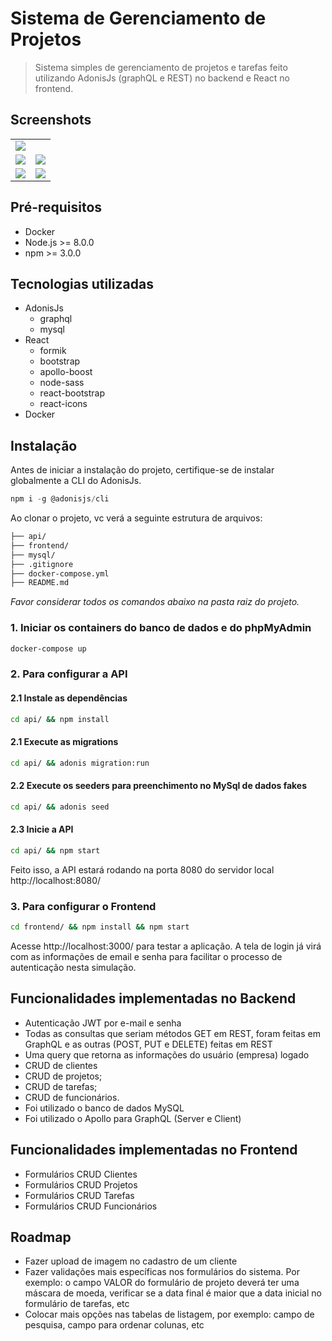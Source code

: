 # Sistema de Gerenciamento de Projetos

> Sistema simples de gerenciamento de projetos e tarefas feito utilizando AdonisJs (graphQL e REST) no backend e React no frontend.

## Screenshots
<table>
<tr>
<td colspan="2"><img src="https://i.ibb.co/s3JyQ25/Captura-de-tela-de-2020-05-04-19-30-12.png" /></td>
</tr>
<tr>
	<td><img src="https://i.ibb.co/jLnmhvp/Captura-de-tela-de-2020-05-04-19-31-31.png" /></td>
	<td><img src="https://i.ibb.co/gDg2dR3/Captura-de-tela-de-2020-05-04-19-31-43.png" /></td>
</tr>
<tr>
	<td><img src="https://i.ibb.co/DKH1kQY/Captura-de-tela-de-2020-05-04-19-32-02.png" /></td>
	<td><img src="https://i.ibb.co/j6nQffX/Captura-de-tela-de-2020-05-04-19-32-11.png" /></td>
</tr>
</table>

## Pré-requisitos
- Docker
- Node.js >= 8.0.0
- npm >= 3.0.0

## Tecnologias utilizadas
- AdonisJs
	- graphql
	- mysql
- React
	- formik
	- bootstrap
	- apollo-boost
	- node-sass
	- react-bootstrap
	- react-icons
- Docker


## Instalação

Antes de iniciar a instalação do projeto, certifique-se de instalar globalmente a CLI do AdonisJs.
```js
npm i -g @adonisjs/cli
```

Ao clonar o projeto, vc verá a seguinte estrutura de arquivos:

```bash
├── api/
├── frontend/
├── mysql/
├── .gitignore
├── docker-compose.yml
├── README.md
```

*Favor considerar todos os comandos abaixo na pasta raiz do projeto.*

### 1. Iniciar os containers do banco de dados e do phpMyAdmin
```bash
docker-compose up
```
### 2. Para configurar a API
#### 2.1 Instale as dependências
```bash
cd api/ && npm install
```
#### 2.1 Execute as migrations
```bash
cd api/ && adonis migration:run
```
#### 2.2 Execute os seeders para preenchimento no MySql de dados fakes
```bash
cd api/ && adonis seed
```
#### 2.3 Inicie a API
```bash
cd api/ && npm start
```
Feito isso, a API estará rodando na porta 8080 do servidor local http://localhost:8080/

### 3. Para configurar o Frontend
```bash
cd frontend/ && npm install && npm start
```
Acesse http://localhost:3000/ para testar a aplicação. A tela de login já virá com as informações de email e senha para facilitar o processo de autenticação nesta simulação.

## Funcionalidades implementadas no Backend
- Autenticação JWT por e-mail e senha
- Todas as consultas que seriam métodos GET em REST,  foram feitas em GraphQL e as outras (POST, PUT e DELETE) feitas em REST
- Uma query que retorna as informações do usuário (empresa) logado
- CRUD de clientes
- CRUD de projetos;
- CRUD de tarefas;
- CRUD de funcionários.
- Foi utilizado o banco de dados MySQL
- Foi utilizado o Apollo para GraphQL (Server e Client)

## Funcionalidades implementadas no Frontend
- Formulários CRUD Clientes
- Formulários CRUD Projetos
- Formulários CRUD Tarefas
- Formulários CRUD Funcionários

## Roadmap
- Fazer upload de imagem no cadastro de um cliente
- Fazer validações mais específicas nos formulários do sistema. Por exemplo: o campo VALOR do formulário de projeto deverá ter uma máscara de moeda, verificar se a data final é maior que a data inicial no formulário de tarefas, etc
- Colocar mais opções nas tabelas de listagem, por exemplo: campo de pesquisa, campo para ordenar colunas, etc





